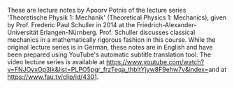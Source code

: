 These are lecture notes by Apoorv Potnis of the lecture series 'Theoretische Physik 1: Mechanik' (Theoretical Physics 1: Mechanics), given by Prof. Frederic Paul Schuller in 2014 at the Friedrich-Alexander-Universität Erlangen-Nürnberg. Prof. Schuller discusses classical mechanics in a mathematically rigorous fashion in this course. While the original lecture series is in German, these notes are in English and have been prepared using YouTube's automatic subtitle translation tool. The video lecture series is available at <https://www.youtube.com/watch?v=FNJOyxOp3Ik&list=PLPO5pgr_frzTeqa_thbltYjyw8F9ehw7v&index=>and at <https://www.fau.tv/clip/id/4301>.

